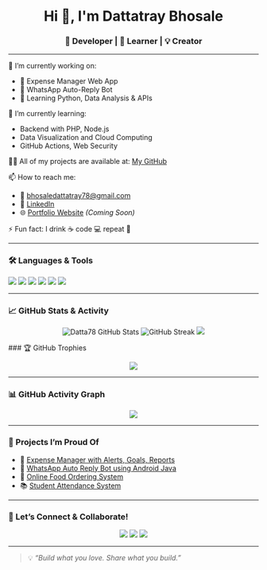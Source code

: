 <h1 align="center">Hi 👋, I'm Dattatray Bhosale</h1>
<h3 align="center">🚀 Developer | 🧠 Learner | 💡 Creator</h3>

---

🔭 I’m currently working on:  
- 🧾 Expense Manager Web App  
- 💬 WhatsApp Auto-Reply Bot  
- 🧪 Learning Python, Data Analysis & APIs  

🌱 I’m currently learning:  
- Backend with PHP, Node.js  
- Data Visualization and Cloud Computing  
- GitHub Actions, Web Security  

👨‍💻 All of my projects are available at: [My GitHub](https://github.com/Datta78)

📫 How to reach me:  
- 📧 bhosaledattatray78@gmail.com  
- 💼 [LinkedIn](https://www.linkedin.com/in/dattatray-bhosale)  
- 🌐 [Portfolio Website](#) *(Coming Soon)*

⚡ Fun fact: I drink ☕ code 💻 repeat 🔁

---

### 🛠️ Languages & Tools

<p align="left">
  <img src="https://img.shields.io/badge/PHP-777BB4?style=for-the-badge&logo=php&logoColor=white" />
  <img src="https://img.shields.io/badge/MySQL-00758F?style=for-the-badge&logo=mysql&logoColor=white" />
  <img src="https://img.shields.io/badge/JavaScript-F7DF1E?style=for-the-badge&logo=javascript&logoColor=black" />
  <img src="https://img.shields.io/badge/HTML5-E34F26?style=for-the-badge&logo=html5&logoColor=white" />
  <img src="https://img.shields.io/badge/CSS3-1572B6?style=for-the-badge&logo=css3&logoColor=white" />
  <img src="https://img.shields.io/badge/Python-3776AB?style=for-the-badge&logo=python&logoColor=white" />
</p>

---

### 📈 GitHub Stats & Activity

<p align="center">
  <img src="https://github-readme-stats.vercel.app/api?username=Datta78&show_icons=true&theme=radical" alt="Datta78 GitHub Stats" />
  <img src="https://github-readme-streak-stats.herokuapp.com?user=Datta78&theme=radical&hide_border=true" alt="GitHub Streak" />
  <img src="https://github-readme-stats.vercel.app/api/top-langs/?username=Datta78&layout=compact&theme=radical" />
</p>
### 🏆 GitHub Trophies

<p align="center">
  <img src="https://github-profile-trophy.vercel.app/?username=Datta78&theme=radical&no-bg=true&margin-w=15" />
</p>

---

### 📊 GitHub Activity Graph

<p align="center">
  <img src="https://github-readme-activity-graph.cyclic.app/graph?username=Datta78&theme=dracula&area=true&hide_border=true" />
</p>


---

### 🧠 Projects I’m Proud Of

- 💸 [Expense Manager with Alerts, Goals, Reports](https://github.com/Datta78/ExpenseManager)
- 🤖 [WhatsApp Auto Reply Bot using Android Java](https://github.com/Datta78/WhatsAppBot)
- 🛒 [Online Food Ordering System](https://github.com/Datta78/Food-Order-System)
- 📚 [Student Attendance System](https://github.com/Datta78/AttendanceSystem)

---

### 📌 Let’s Connect & Collaborate!

<p align="center">
  <a href="mailto:bhosaledattatray78@gmail.com"><img src="https://img.shields.io/badge/Email-D14836?style=for-the-badge&logo=gmail&logoColor=white"/></a>
  <a href="https://www.linkedin.com/in/dattatray-bhosale/"><img src="https://img.shields.io/badge/LinkedIn-0077B5?style=for-the-badge&logo=linkedin&logoColor=white"/></a>
  <a href="https://github.com/Datta78"><img src="https://img.shields.io/github/followers/Datta78?label=Follow&style=for-the-badge"/></a>
</p>

---

> 💡 *“Build what you love. Share what you build.”*  
